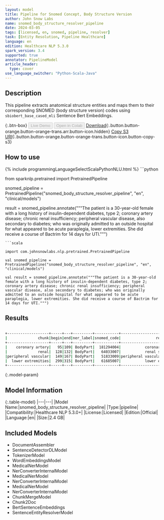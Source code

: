 ```yaml
---
layout: model
title: Pipeline for Snomed Concept, Body Structure Version
author: John Snow Labs
name: snomed_body_structure_resolver_pipeline
date: 2024-03-05
tags: [licensed, en, snomed, pipeline, resolver]
task: [Entity Resolution, Pipeline Healthcare]
language: en
edition: Healthcare NLP 5.3.0
spark_version: 3.4
supported: true
annotator: PipelineModel
article_header:
  type: cover
use_language_switcher: "Python-Scala-Java"
---
```


## Description

This pipeline extracts anatomical structure entities and maps them to their corresponding SNOMED (body structure version) codes using `sbiobert_base_cased_mli` Sentence Bert Embeddings.

{:.btn-box}
<button class="button button-orange" disabled>Live Demo</button>
<button class="button button-orange" disabled>Open in Colab</button>
[Download](https://s3.amazonaws.com/auxdata.johnsnowlabs.com/clinical/models/snomed_body_structure_resolver_pipeline_en_5.3.0_3.4_1709670103701.zip){:.button.button-orange.button-orange-trans.arr.button-icon.hidden}
[Copy S3 URI](s3://auxdata.johnsnowlabs.com/clinical/models/snomed_body_structure_resolver_pipeline_en_5.3.0_3.4_1709670103701.zip){:.button.button-orange.button-orange-trans.button-icon.button-copy-s3}

## How to use



<div class="tabs-box" markdown="1">
{% include programmingLanguageSelectScalaPythonNLU.html %}
```python

from sparknlp.pretrained import PretrainedPipeline

snomed_pipeline = PretrainedPipeline("snomed_body_structure_resolver_pipeline", "en", "clinical/models")

result = snomed_pipeline.annotate("""The patient is a 30-year-old female with a long history of insulin-dependent diabetes, type 2; coronary artery disease; chronic renal insufficiency; peripheral vascular disease, also secondary to diabetes; who was originally admitted to an outside hospital for what appeared to be acute paraplegia, lower extremities. She did receive a course of Bactrim for 14 days for UTI.""")

```
```scala

import com.johnsnowlabs.nlp.pretrained.PretrainedPipeline

val snomed_pipeline = PretrainedPipeline("snomed_body_structure_resolver_pipeline", "en", "clinical/models")

val result = snomed_pipeline.annotate("""The patient is a 30-year-old female with a long history of insulin-dependent diabetes, type 2; coronary artery disease; chronic renal insufficiency; peripheral vascular disease, also secondary to diabetes; who was originally admitted to an outside hospital for what appeared to be acute paraplegia, lower extremities. She did receive a course of Bactrim for 14 days for UTI.""")

```
</div>

## Results

```bash

+-------------------+-----+---+---------+-----------+--------------------------+------------------------------------------------------------+------------------------------------------------------------+
|              chunk|begin|end|ner_label|snomed_code|                resolution|                                           all_k_resolutions|                                                 all_k_codes|
+-------------------+-----+---+---------+-----------+--------------------------+------------------------------------------------------------+------------------------------------------------------------+
|    coronary artery|   95|109| BodyPart|  181294004|           coronary artery|coronary artery:::coronary artery part:::segment of coron...|181294004:::119204004:::360487004:::55537005:::41801008::...|
|              renal|  128|132| BodyPart|   64033007|           renal structure|renal structure:::renal area:::renal segment:::renal vess...|64033007:::243968009:::84924000:::303402001:::361332007::...|
|peripheral vascular|  149|167| BodyPart|   51833009|peripheral vascular system|peripheral vascular system:::peripheral artery:::peripher...|51833009:::840581000:::3058005:::300054001:::281828002:::...|
|  lower extremities|  299|315| BodyPart|   61685007|           lower extremity|lower extremity:::lower extremity region:::lower extremit...|61685007:::127951001:::120575009:::182281004:::276744008:...|
+-------------------+-----+---+---------+-----------+--------------------------+------------------------------------------------------------+------------------------------------------------------------+


```

{:.model-param}
## Model Information

{:.table-model}
|---|---|
|Model Name:|snomed_body_structure_resolver_pipeline|
|Type:|pipeline|
|Compatibility:|Healthcare NLP 5.3.0+|
|License:|Licensed|
|Edition:|Official|
|Language:|en|
|Size:|2.4 GB|

## Included Models

- DocumentAssembler
- SentenceDetectorDLModel
- TokenizerModel
- WordEmbeddingsModel
- MedicalNerModel
- NerConverterInternalModel
- MedicalNerModel
- NerConverterInternalModel
- MedicalNerModel
- NerConverterInternalModel
- ChunkMergeModel
- Chunk2Doc
- BertSentenceEmbeddings
- SentenceEntityResolverModel
